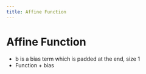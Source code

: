 ```yaml
---
title: Affine Function
---
```


# Affine Function
- b is a bias term which is padded at the end, size 1
- Function + bias


































